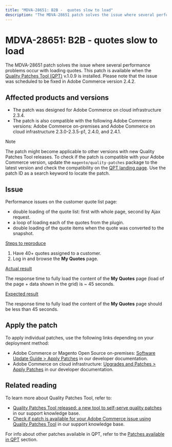 ```yaml
---
title: "MDVA-28651: B2B -  quotes slow to load"
description: "The MDVA-28651 patch solves the issue where several performance problems occur with loading quotes. This patch is available when the [Quality Patches Tool (QPT)](https://support.magento.com/hc/en-us/articles/360047139492) v.1.0.9 is installed. Please note that the issue was scheduled to be fixed in Adobe Commerce version 2.4.2."
---
```


# MDVA-28651: B2B -  quotes slow to load

The MDVA-28651 patch solves the issue where several performance problems occur with loading quotes. This patch is available when the [Quality Patches Tool (QPT)](https://support.magento.com/hc/en-us/articles/360047139492) v.1.0.9 is installed. Please note that the issue was scheduled to be fixed in Adobe Commerce version 2.4.2.

## Affected products and versions

* The patch was designed for Adobe Commerce on cloud infrastructure 2.3.4.
* The patch is also compatible with the following Adobe Commerce versions: Adobe Commerce on-premises and Adobe Commerce on cloud infrastructure 2.3.0-2.3.5-p1, 2.4.0, and 2.4.1.

>[!NOTE]
>
>The patch might become applicable to other versions with new Quality Patches Tool releases. To check if the patch is compatible with your Adobe Commerce version, update the `magento/quality-patches` package to the latest version and check the compatibility on the [QPT landing page](https://devdocs.magento.com/quality-patches/tool.html#patch-grid). Use the patch ID as a search keyword to locate the patch.

## Issue

Performance issues on the customer quote list page:

* double loading of the quote list: first with whole page, second by Ajax request.
* a loop of loading each of the quotes from the plugin.
* double loading of the quote items when the quote was converted to the snapshot.

 <u>Steps to reproduce</u>

1. Have 40+ quotes assigned to a customer.
1. Log in and browse the **My Quotes** page.

 <u>Actual result</u>

The response time to fully load the content of the **My Quotes** page (load of the page + data shown in the grid) is ~ 45 seconds.

 <u>Expected result</u>

The response time to fully load the content of the **My Quotes** page should be less than 45 seconds.

## Apply the patch

To apply individual patches, use the following links depending on your deployment method:

* Adobe Commerce or Magento Open Source on-premises: [Software Update Guide > Apply Patches](https://devdocs.magento.com/guides/v2.4/comp-mgr/patching/mqp.html) in our developer documentation.
* Adobe Commerce on cloud infrastructure: [Upgrades and Patches > Apply Patches](https://devdocs.magento.com/cloud/project/project-patch.html) in our developer documentation.

## Related reading

To learn more about Quality Patches Tool, refer to:

* [Quality Patches Tool released: a new tool to self-serve quality patches](https://support.magento.com/hc/en-us/articles/360047139492) in our support knowledge base.
* [Check if patch is available for your Adobe Commerce issue using Quality Patches Tool](https://support.magento.com/hc/en-us/articles/360047125252) in our support knowledge base.

For info about other patches available in QPT, refer to the [Patches available in QPT](https://support.magento.com/hc/en-us/sections/360010506631-Patches-available-in-MQP-tool-) section.